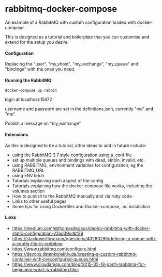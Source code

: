 # rabbitmq-docker-compose

An example of a RabbitMQ with custom configuration loaded with docker-compose

This is designed as a tutorial and boilerplate that you can customise and extend for the setup you desire.

#### Configuration

Replacing the "user", "my_vhost", "my_exchange", "my_queue" and "bindings" with the ones you need.

#### Running the RabbitMQ

`docker-compose up rabbit`

login at localhost:15672

username and password are set in the definitions.json, currently "me" and "me"

Publish a message on "my_exchange"

#### Extensions

As this is designed to be a tutorial, other ideas to add in future include:

* using the RabbitMQ 3.7 style configuration using a .conf file
* set up multiple queues and bindings with dead, sinbin, invalid, etc.
* using RABBITMQ_ environment variables for configuration, eg the RABBITMQ_URL
* using ENV.fetch
* Tutorials explaining each aspect of the config
* Tutorials explaining how the docker-compose file works, including the volumes section
* How to publish to the RabbitMQ manually and via ruby code.
* Links to other useful pages
* Some tips for using Dockerfiles and Docker-compose, inc installation

#### Links

* https://medium.com/@thomasdecaux/deploy-rabbitmq-with-docker-static-configuration-23ad39cdbf39
* https://stackoverflow.com/questions/40280293/defining-a-queue-with-a-config-file-in-rabbitmq
* https://www.rabbitmq.com/configure.html
* https://devops.datenkollektiv.de/creating-a-custom-rabbitmq-container-with-preconfigured-queues.html
* https://www.cloudamqp.com/blog/2015-05-18-part1-rabbitmq-for-beginners-what-is-rabbitmq.html


